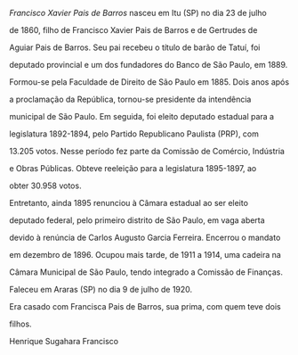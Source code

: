 

*Francisco Xavier Pais de Barros* nasceu em Itu (SP) no dia 23 de julho

de 1860, filho de Francisco Xavier Pais de Barros e de Gertrudes de

Aguiar Pais de Barros. Seu pai recebeu o título de barão de Tatuí, foi

deputado provincial e um dos fundadores do Banco de São Paulo, em 1889.



Formou-se pela Faculdade de Direito de São Paulo em 1885. Dois anos após

a proclamação da República, tornou-se presidente da intendência

municipal de São Paulo. Em seguida, foi eleito deputado estadual para a

legislatura 1892-1894, pelo Partido Republicano Paulista (PRP), com

13.205 votos. Nesse período fez parte da Comissão de Comércio, Indústria

e Obras Públicas. Obteve reeleição para a legislatura 1895-1897, ao

obter 30.958 votos.



Entretanto, ainda 1895 renunciou à Câmara estadual ao ser eleito

deputado federal, pelo primeiro distrito de São Paulo, em vaga aberta

devido à renúncia de Carlos Augusto Garcia Ferreira. Encerrou o mandato

em dezembro de 1896. Ocupou mais tarde, de 1911 a 1914, uma cadeira na

Câmara Municipal de São Paulo, tendo integrado a Comissão de Finanças.



Faleceu em Araras (SP) no dia 9 de julho de 1920.



Era casado com Francisca Pais de Barros, sua prima, com quem teve dois

filhos.



Henrique Sugahara Francisco



